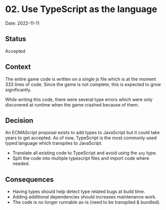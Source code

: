 # 02. Use TypeScript as the language

Date: 2022-11-11

## Status

Accepted

## Context

The entire game code is written on a single js file which is at the moment 333 lines of code.
Since the game is not complete, this is expected to grow significantly.

While writing this code, there were several type errors which were only discovered at runtime
when the game crashed because of them.

## Decision

An ECMAScript proposal exists to add types to JavaScript but it could take years to get accepted.
As of now, TypeScript is the most commonly used typed language which transpiles to JavaScript.

- Translate all existing code to TypeScript and avoid using the `any` type.
- Split the code into multiple typescript files and import code where needed.

## Consequences

- Having types should help detect type related bugs at build time.
- Adding additional dependencies should increases maintenance work.
- The code is no longer runnable as-is (need to be transpiled & bundled).
